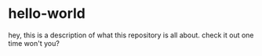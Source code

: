 # hello-world
hey, this is a description of what this repository is all about.  check it out one time won't you?
